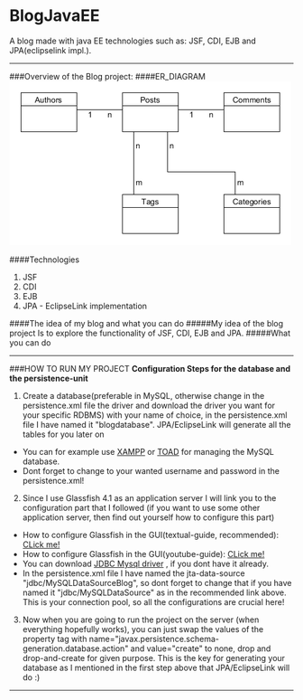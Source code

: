 # BlogJavaEE
A blog made with java EE technologies such as: JSF, CDI, EJB and JPA(eclipselink impl.).

___
###Overview of the Blog project: 
####ER_DIAGRAM
![alt text](https://raw.githubusercontent.com/DidrikLind/BlogJavaEE/master/erdiagram.png "Blog ER diagram")

####Technologies
 1. JSF
 2. CDI
 3. EJB
 4. JPA - EclipseLink implementation

####The idea of my blog and what you can do
#####My idea of the blog project
Is to explore the functionality of JSF, CDI, EJB and JPA.
#####What you can do
___
###HOW TO RUN MY PROJECT
**Configuration Steps for the database and the persistence-unit**

1. Create a database(preferable in MySQL, otherwise change in the persistence.xml file the driver and download the driver you want for your specific RDBMS) with your name of choice, in the persistence.xml file I have named it "blogdatabase". JPA/EclipseLink will generate all the tables for you later on  
  * You can for example use [XAMPP](https://www.apachefriends.org/index.html) or [TOAD](https://www.toadworld.com/m/freeware) for managing the MySQL database.
  * Dont forget to change to your wanted username and password in the persistence.xml!
2. Since I use Glassfish 4.1 as an application server I will link you to the configuration part that I followed (if you want to use some other application server, then find out yourself how to configure this part)
  * How to configure Glassfish in the GUI(textual-guide, recommended): [CLick me!](http://dev.mysql.com/doc/connectors/en/connector-j-usagenotes-glassfish-config.html)
  * How to configure Glassfish in the GUI(youtube-guide):
  [CLick me!](https://www.youtube.com/watch?v=f1z-3zlkXj8)
  * You can download [JDBC Mysql driver](https://dev.mysql.com/downloads/connector/j/5.1.html) , if you dont have it already.
  * In the persistence.xml file I have named the jta-data-source "jdbc/MySQLDataSourceBlog", so dont forget to change that if you have named it "jdbc/MySQLDataSource" as in the recommended link above. This is your connection pool, so all the configurations are crucial here!
3. Now when you are going to run the project on the server (when everything hopefully works), you can just swap the values of the      		property tag with name="javax.persistence.schema-generation.database.action" and value="create" to none, drop and drop-and-create for given purpose. This is the key for generating your database as I mentioned in the first step above that JPA/EclipseLink will do :)

___


